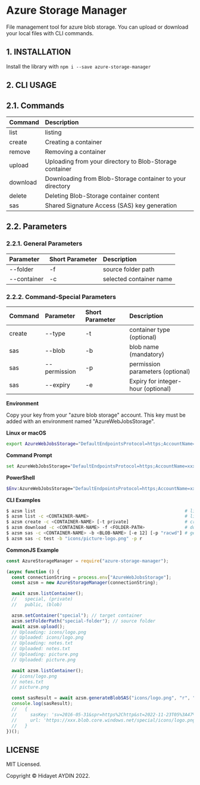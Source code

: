 # Azure Storage Manager

File management tool for azure blob storage. You can upload or download your local files with CLI commands.

## 1. INSTALLATION

Install the library with `npm i --save azure-storage-manager`

## 2. CLI USAGE

## 2.1. Commands

| Command  | Description                                               |
| :------- | :-------------------------------------------------------- |
| list     | listing                                                   |
| create   | Creating a container                                      |
| remove   | Removing a container                                      |
| upload   | Uploading from your directory to Blob-Storage container   |
| download | Downloading from Blob-Storage container to your directory |
| delete   | Deleting Blob-Storage container content                   |
| sas      | Shared Signature Access (SAS) key generation              |

## 2.2. Parameters

### 2.2.1. General Parameters

| Parameter   | Short Parameter | Description             |
| :---------- | :-------------- | :---------------------- |
| --folder    | -f              | source folder path      |
| --container | -c              | selected container name |

### 2.2.2. Command-Special Parameters

| Command | Parameter    | Short Parameter | Description                        |
| :------ | :----------- | :-------------- | :--------------------------------- |
| create  | --type       | -t              | container type (optional)          |
| sas     | --blob       | -b              | blob name (mandatory)              |
| sas     | --permission | -p              | permission parameters (optional)   |
| sas     | --expiry     | -e              | Expiry for integer-hour (optional) |

**Environment**

Copy your key from your "azure blob storage" account. This key must be added with an environment named "AzureWebJobsStorage".

**Linux or macOS**

```bash
export AzureWebJobsStorage="DefaultEndpointsProtocol=https;AccountName=xxx;AccountKey=xxx;EndpointSuffix=core.windows.net"
```

**Command Prompt**

```bash
set AzureWebJobsStorage="DefaultEndpointsProtocol=https;AccountName=xxx;AccountKey=xxx;EndpointSuffix=core.windows.net"
```

**PowerShell**

```bash
$Env:AzureWebJobsStorage="DefaultEndpointsProtocol=https;AccountName=xxx;AccountKey=xxx;EndpointSuffix=core.windows.net"
```

**CLI Examples**

```bash
$ azsm list                                                        # listing all container name
$ azsm list -c <CONTAINER-NAME>                                    # listing selected container
$ azsm create -c <CONTAINER-NAME> [-t private]                     # creating a new container
$ azsm download -c <CONTAINER-NAME> -f <FOLDER-PATH>               # downloading container content
$ azsm sas -c <CONTAINER-NAME> -b <BLOB-NAME> [-e 12] [-p "racwd"] # generating SAS Key
$ azsm sas -c test -b "icons/picture-logo.png" -p r
```

**CommonJS Example**

```js
const AzureStorageManager = require("azure-storage-manager");

(async function () {
  const connectionString = process.env["AzureWebJobsStorage"];
  const azsm = new AzureStorageManager(connectionString);

  await azsm.listContainer();
  //   special, (private)
  //   public, (blob)

  azsm.setContainer("special"); // target container
  azsm.setFolderPath("special-folder"); // source folder
  await azsm.upload();
  // Uploading: icons/logo.png
  // Uploaded: icons/logo.png
  // Uploading: notes.txt
  // Uploaded: notes.txt
  // Uploading: picture.png
  // Uploaded: picture.png

  await azsm.listContainer();
  // icons/logo.png
  // notes.txt
  // picture.png

  const sasResult = await azsm.generateBlobSAS("icons/logo.png", "r", "6");
  console.log(sasResult);
  //   {
  //     sasKey: 'sv=2016-05-31&spr=https%2Chttp&st=2022-11-23T05%3A47%3A48Z&se=2022-11-23T17%3A47%3A48Z&sr=b&sp=r&sig=xxx',
  //     url: 'https://xxx.blob.core.windows.net/special/icons/logo.png?sv=2016-05-31&spr=https%2Chttp&st=2022-11-23T05%3A47%3A48Z&se=2022-11-23T17%3A47%3A48Z&sr=b&sp=r&sig=xxx'
  //   }
})();
```

## LICENSE

MIT Licensed.

Copyright © Hidayet AYDIN 2022.
